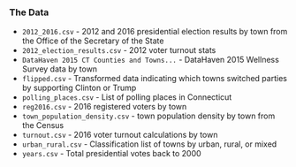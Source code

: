 
### The Data

* `2012_2016.csv` - 2012 and 2016 presidential election results by town from the Office of the Secretary of the State
* `2012_election_results.csv` - 2012 voter turnout stats
* `DataHaven 2015 CT Counties and Towns...` - DataHaven 2015 Wellness Survey data by town
* `flipped.csv` - Transformed data indicating which towns switched parties by supporting Clinton or Trump
* `polling_places.csv` - List of polling places in Connecticut
* `reg2016.csv` - 2016 registered voters by town
* `town_population_density.csv` - town population density by town from the Census
* `turnout.csv` - 2016 voter turnout calculations by town
* `urban_rural.csv` - Classification list of towns by urban, rural, or mixed
* `years.csv` - Total presidential votes back to 2000
